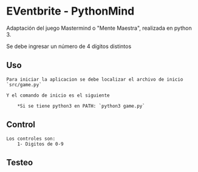 # EVentbrite - PythonMind

Adaptación del juego Mastermind o "Mente Maestra", realizada en python 3.

Se debe ingresar un número de 4 dígitos distintos



## Uso
    Para iniciar la aplicacion se debe localizar el archivo de inicio `src/game.py`

    Y el comando de inicio es el siguiente

        *Si se tiene python3 en PATH: `python3 game.py`

## Control
    Los controles son:
        1- Digitos de 0-9
## Testeo
